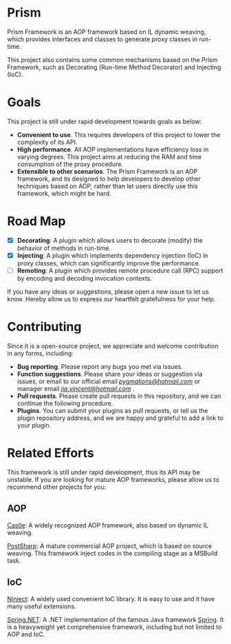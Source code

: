 # Prism

Prism Framework is an AOP framework based on IL dynamic weaving,
which provides interfaces and classes to generate proxy classes in run-time.

This project also contains some common mechanisms based on the Prism Framework,
such as Decorating (Run-time Method Decorator) and Injecting (IoC).

# Goals

This project is still under rapid development towards goals as below:
- **Convenient to use**. This requires developers of this project to lower the complexity of its API. 
- **High performance**. All AOP implementations have efficiency loss in varying degrees. 
This project aims at reducing the RAM and time consumption of the proxy procedure. 
- **Extensible to other scenarios**. The Prism Framework is an AOP framework, 
and its designed to help developers to develop other techniques based on AOP,
rather than let users directly use this framework, which might be hard.

# Road Map

- [X] **Decorating**: A plugin which allows users to decorate (modify) the behavior of methods in run-time.
- [X] **Injecting**: A plugin which implements dependency injection (IoC) in proxy classes, 
which can significantly improve the performance.
- [ ] **Remoting**: A plugin which provides remote procedure call (RPC) support by encoding and decoding invocation contexts.

If you have any ideas or suggestions, please open a new issue to let us know.
Hereby allow us to express our heartfelt gratefulness for your help.

# Contributing

Since it is a open-source project, we appreciate and welcome contribution in any forms,
including:
- **Bug reporting**. Please report any bugs you met via issues.
- **Function suggestions**. Please share your ideas or suggestion via issues, 
or email to our official email *pygmalions@hotmail.com* or manager email *jia.vincent@hotmail.com* .
- **Pull requests**. Please create pull requests in this repository, and we can continue the following procedure.
- **Plugins**. You can submit your plugins as pull requests, or tell us the plugin repository address, 
and we are happy and grateful to add a link to your plugin.

# Related Efforts

This framework is still under rapid development, thus its API may be unstable.
If you are looking for mature AOP frameworks, please allow us to recommend other projects for you:

## AOP

[Castle](https://github.com/castleproject/): A widely recognized AOP framework, also based on dynamic IL weaving.

[PostSharp](https://www.postsharp.net/): A mature commercial AOP project, which is based on source weaving. 
This framework inject codes in the compiling stage as a MSBuild task.

## IoC

[Ninject](http://www.ninject.org/): A widely used convenient IoC library. 
It is easy to use and it have many useful extensions.

 [Spring.NET](https://springframework.net/): A .NET implementation of the famous Java framework [Spring](https://spring.io/).
 It is a heavyweight yet comprehensive framework, including but not limited to AOP and IoC.
